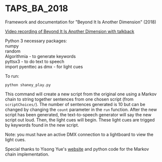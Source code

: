 # TAPS_BA_2018
Framework and documentation for "Beyond It Is Another Dimension" (2018)

[Video recording of Beyond It Is Another Dimension with talkback](https://drive.google.com/file/d/1M5hGk0_FrW9PgXpwj9EQJLGV1RF6Xq8I/view?usp=sharing)

Python 3 necessary packages:  
numpy   
random  
Algorithmia - to generate keywords   
pyttsx3 - to do text to speech   
import pyenttec as dmx - for light cues   

To run: 
```
python shaney_play.py
```
This command will create a new script from the original one using a Markov chain to string together sentences from one chosen script (from `scriptChoices/`). The number of sentences generated is 10 but can be changed by changing the `count` parameter in the `run` function.
After the new script has been generated, the text-to-speech generator will say the new script out loud. Then, the light cues will begin. These light cues are trigged by keywords found in the new script.

Note: you must have an active DMX connection to a lightboard to view the light cues.

Special thanks to Yisong Yue's [website](http://www.yisongyue.com/shaney/) and python code for the Markov chain implementation.
